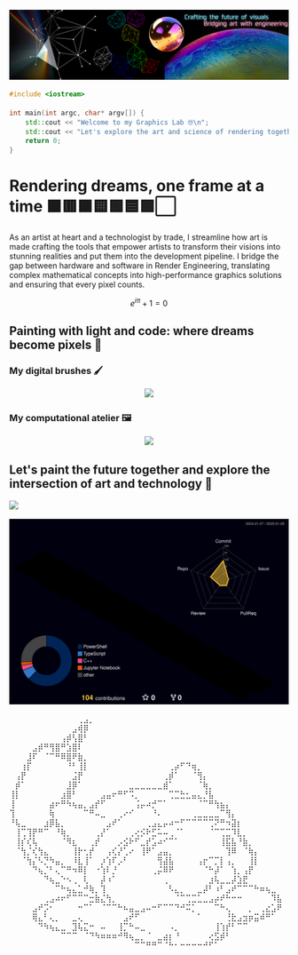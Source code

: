 <p align="center">
  <img src="assets/ariargenta-banner.png" alt="Banner">
</p>

```cpp
#include <iostream>

int main(int argc, char* argv[]) {
    std::cout << "Welcome to my Graphics Lab 🤓\n";
    std::cout << "Let's explore the art and science of rendering together!\n";
    return 0;
}

```

# Rendering dreams, one frame at a time ⬛🟥🟧🟨🟩🟦🟪⬜️
As an artist at heart and a technologist by trade, I streamline how art is made crafting the tools that empower artists to transform their visions into stunning realities and put them into the development pipeline. I bridge the gap between hardware and software in Render Engineering, translating complex mathematical concepts into high-performance graphics solutions and ensuring that every pixel counts.

$$ e^{i \pi} + 1 = 0 $$

## Painting with light and code: where dreams become pixels 🎨
### My digital brushes 🖌️
<p align="center">
  <a href="https://skillicons.dev">
    <img src="https://skillicons.dev/icons?i=c,cpp,cs,css,go,html,java,javascript,latex,python,rust,typescript&theme=dark&perline=50"/>
  </a>
</p>


### My computational atelier 🖼️
<p align="center">
  <a href="https://skillicons.dev">
    <img src="https://skillicons.dev/icons?i=apple,azure,bash,blender,cmake,docker,figma,godot,linux,nodejs,nginx,npm,mongodb,postgres,powershell,regex,sqlite,unity,unreal,visualstudio,vscode,wasm,windows&theme=dark&perline=50"/>
  </a>
</p>

## Let's paint the future together and explore the intersection of art and technology 🤝
<p align="left">
  <a href="https://www.linkedin.com/in/ariargenta">
    <img src="https://skillicons.dev/icons?i=linkedin"/>
  </a>
</p>

![3D Contribution Calendar](profile-3d-contrib/profile-night-rainbow.svg)

⠀⠀⠀⠀⠀⠀⠀⠀⠀⠀⠀⠀⢀⣠⡀⠀⠀⠀⠀⠀⠀⠀⠀⠀⠀⠀⠀⠀⠀⠀⠀⠀⠀⠀⠀⠀⠀⠀⠀⠀⠀⠀⠀⠀⠀⠀⠀⠀
⠀⠀⠀⠀⠀⠀⠀⠀⠀⠀⠀⣠⢾⡿⠀⠀⠀⠀⠀⠀⠀⠀⠀⠀⠀⠀⠀⠀⠀⠀⠀⠀⠀⠀⠀⠀⠀⠀⠀⠀⠀⠀⠀⠀⠀⠀⠀⠀
⠀⠀⠀⠀⠀⠀⠀⠀⠀⢠⡾⢣⣿⠃⠀⠀⠀⠀⠀⠀⠀⠀⠀⠀⠀⠀⠀⠀⠀⠀⠀⠀⠀⠀⠀⠀⠀⠀⠀⠀⠀⠀⠀⠀⠀⠀⠀⠀
⠀⠀⠀⠀⣠⡾⠛⢻⣿⠛⣱⣿⠇⠀⠀⠀⠀⠀⠀⠀⠀⠀⠀⠀⠀⠀⠀⠀⠀⠀⠀⠀⠀⠀⠀⠀⠀⠀⠀⠀⠀⠀⠀⠀⠀⠀⠀⠀
⠀⠀⠀⣸⠏⠀⠈⠉⠛⠿⣿⠟⣷⡀⠀⠀⠀⠀⠀⠀⠀⠀⠀⠀⠀⠀⠀⠀⠀⠀⠀⠀⠀⠀⠀⠀⠀⠀⠀⠀⠀⠀⠀⠀⠀⠀⠀⠀
⠀⠀⢰⡏⠀⠀⠀⠀⠀⠀⠘⠃⢸⡇⠀⠀⠀⠀⠀⠀⠀⠀⠀⠀⠀⠀⠀⠀⢀⡴⠋⠙⢶⡀⠀⠀⠀⠀⠀⠀⠀⠀⠀⠀⠀⠀⠀⠀
⠀⢠⡟⠀⠀⠀⠀⠀⠀⠀⠀⣨⡟⠀⠀⠀⠀⠀⠀⠀⠀⠀⠀⠀⠀⠀⠀⢀⡾⠁⠀⠀⠈⢻⡄⠀⠀⠀⠀⠀⠀⠀⠀⠀⠀⠀⠀⠀
⠀⡾⠁⠀⠀⠀⠀⠀⠀⠀⣸⡿⠁⠀⠀⠀⠀⠀⠀⠀⠀⣀⣀⣀⣀⣀⣀⣾⠁⠀⠀⠀⠀⠈⢷⡀⠀⠀⠀⠀⠀⠀⠀⠀⠀⠀⠀⠀
⢸⡇⠀⠀⠀⠀⠀⠀⠀⣰⣿⠃⠀⠀⠀⠀⣠⣤⠖⠛⠋⠩⡀⠀⠀⠀⠀⠀⢉⣉⣓⣂⣤⣄⡘⣧⠀⠀⠀⠀⠀⠀⠀⠀⠀⠀⠀⠀
⢸⠀⠀⠀⠀⠀⠀⣴⠖⠛⠳⢦⣤⡀⣠⡞⠋⠀⠀⠀⠀⠀⢨⡤⠴⡚⠉⠁⠀⠀⠀⠀⠀⠈⠉⠛⢳⣦⡄⠀⠀⠀⠀⠀⠀⠀⠀⠀
⢹⠀⠀⠀⠀⠀⠀⢷⠀⠀⠀⠀⠀⠉⠛⠤⣀⠀⠀⢀⠔⠊⠀⠀⠀⠘⠄⠀⠀⠀⠀⠀⢀⣀⣀⣀⣀⠉⢻⡄⠀⠀⠀⠀⠀⠀⠀⠀
⠘⢧⣀⠀⠀⠀⣰⡿⣧⡀⠀⠀⠀⠀⠀⠀⠀⣠⠞⠁⠀⠀⠀⠀⢀⣠⣄⡤⠴⠒⠋⠉⠉⠉⠉⢉⠝⠛⠲⣽⡆⠀⠀⠀⠀⠀⠀⠀
⠀⢸⢉⢹⡟⠛⠉⠀⠘⢷⡀⠀⠀⠀⠀⢀⡜⠁⠀⠀⠀⢀⢔⡪⠗⣋⠥⠤⢀⠈⠁⠀⠀⠀⠀⠈⠉⢉⣉⠹⣇⡀⠀⠀⠀⠀⠀⠀
⠀⢸⡎⢎⢧⠀⠀⠀⠀⠈⠻⣆⠀⠀⢀⡞⠀⠀⠀⡠⣪⠗⠋⣀⡞⣡⠴⠊⠉⠁⠀⠀⠀⠀⠀⠀⠀⢸⣯⣧⠘⣷⡀⠀⠀⠀⠀⠀
⠀⠈⢳⡈⢎⢳⣄⠀⠀⠀⠀⢸⡗⢂⡞⠀⠀⢠⢎⡜⢁⠔⠀⢸⠟⠁⣠⣤⡀⠀⠀⠀⠀⠀⠀⠀⠀⠀⢹⠿⠀⠈⢷⡄⠀⠀⠀⠀
⠀⠀⠈⢳⡌⠣⡙⠳⣤⡀⠀⠸⣇⢸⠁⠀⡰⢱⠏⡠⠃⠀⠀⠀⠀⠀⢻⣼⣧⠀⠀⠀⠀⢠⡖⠉⡉⡇⢠⡀⠀⠀⢸⡇⠀⠀⠀⠀
⠀⠀⠀⠀⠙⢦⡈⠃⢄⠉⠛⠲⠿⡇⠀⠐⢱⠇⡘⠀⠀⠀⠀⠀⠀⢀⡬⠿⠟⠀⠀⠀⠀⠀⠈⠓⡼⠁⠀⢱⡀⢠⡟⠀⠀⠀⠀⠀
⠀⠀⠀⠀⠀⠀⠙⢦⣀⠑⠢⢀⠀⢇⠀⠀⡼⠰⠁⠀⠀⠀⠀⠀⠀⠀⠀⢀⠀⠀⠀⠀⠀⠀⠀⣰⢧⣀⣀⡼⣱⣟⠀⠀⠀⠀⠀⠀
⠀⠀⠀⠀⠀⠀⠀⠀⠉⠓⢦⣄⣁⠚⢷⡀⢹⠀⠀⠀⠀⠀⠀⠀⠀⠀⠀⠀⠣⣄⡀⠀⠀⣀⡼⠃⠰⠃⣠⠞⠉⠉⠉⠓⠶⢦⣀⠀
⠀⠀⠀⠀⠀⠀⢀⣠⠴⠖⠋⠉⠉⠉⣒⣷⣌⢳⡀⠀⠀⠀⠀⠀⠀⠀⠀⠀⠀⠈⠉⢉⣉⣁⣀⣠⡴⠞⠓⠒⠒⠀⠀⠀⠀⠀⠹⣧
⠀⠀⠀⠀⣠⠞⡩⠂⠀⠀⠀⠀⠒⠉⠁⠀⠈⠉⠉⠓⠦⣤⣀⣠⠤⠒⠋⠉⠉⠙⠚⠭⡁⠀⠀⠀⠉⠓⢄⠀⠀⠀⡀⠀⢀⣔⣡⠟
⠀⠀⠀⠀⢿⣄⠃⢄⡀⠀⠀⣀⢄⠀⠀⠀⠀⠀⠀⠀⣠⠞⠋⠀⠀⠀⠀⠀⠀⠀⠀⠀⠀⠁⠀⠀⠀⠀⢘⣗⣠⣲⡶⣭⠾⠛⠁⠀
⠀⠀⠀⠀⠀⠙⠳⢦⣄⣀⠀⣹⢧⣍⠒⠀⠤⠀⠀⢸⡉⠓⠤⣀⠀⠀⠀⠀⠠⡀⠀⠀⠀⠀⠀⠀⢸⢱⡞⠃⠉⠉⠀⠀⠀⠀⠀⠀
⠀⠀⠀⠀⠀⠀⠀⠀⠀⠉⠉⠉⠀⠈⠙⠳⠶⠶⠶⠚⠻⢦⣀⡀⠈⠀⣀⣴⡆⠘⠀⠀⠀⠀⠀⢔⣫⡾⠃⠀⠀⠀⠀⠀⠀⠀⠀⠀
⠀⠀⠀⠀⠀⠀⠀⠀⠀⠀⠀⠀⠀⠀⠀⠀⠀⠀⠀⠀⠀⠀⠉⠉⠛⠛⠉⠈⠓⠂⠒⠒⠒⠒⠚⠋⠁⠀⠀⠀⠀⠀⠀⠀⠀⠀⠀⠀
